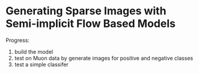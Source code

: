 # Generating Sparse Images with Semi-implicit Flow Based Models

Progress: 
1. build the model
2. test on Muon data by generate images for positive and negative classes
3. test a simple classifer 